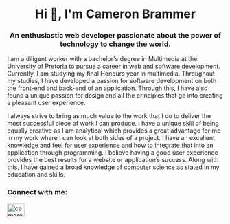 <h1 align="center">Hi 👋, I'm Cameron Brammer</h1>
<h3 align="center">An enthusiastic web developer passionate about the power of technology to change the world.</h3>
<p>I am a diligent worker with a bachelor's degree in Multimedia at the University of Pretoria to pursue a career in web and software development. Currently, I am studying my final Honours year in multimedia. Throughout my studies, I have developed a passion for software development on both the front-end and back-end of an application. Through this, I have also found a unique passion for design and all the principles that go into creating a pleasant user experience. 

I always strive to bring as much value to the work that I do to deliver the most successful piece of work I can produce. I have a unique skill of being equally creative as I am analytical which provides a great advantage for me in my work where I can look at both sides of a project. I have an excellent knowledge and feel for user experience and how to integrate that into an application through programming. I believe having a good user experience provides the best results for a website or application’s success. Along with this, I have gained a broad knowledge of computer science as stated in my education and skills.
</p>
<h3 align="left">Connect with me:</h3>
<p align="left">
<a href="https://www.linkedin.com/in/cameron-brammer-ba361023a/" target="blank"><img align="center" src="https://raw.githubusercontent.com/rahuldkjain/github-profile-readme-generator/master/src/images/icons/Social/linked-in-alt.svg" alt="cameron brammer" height="30" width="40" /></a>
</p>

